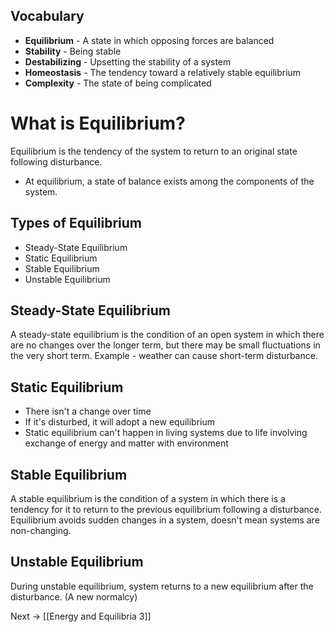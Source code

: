 ## Vocabulary
- **Equilibrium** - A state in which opposing forces are balanced
- **Stability** - Being stable
- **Destabilizing** - Upsetting the stability of a system
- **Homeostasis** - The tendency toward a relatively stable equilibrium
- **Complexity** - The state of being complicated

# What is Equilibrium?
Equilibrium is the tendency of the system to return to an original state following disturbance.
- At equilibrium, a state of balance exists among the components of the system.
## Types of Equilibrium
- Steady-State Equilibrium
- Static Equilibrium
- Stable Equilibrium
- Unstable Equilibrium
## Steady-State Equilibrium
A steady-state equilibrium is the condition of an open system in which there are no changes over the longer term, but there may be small fluctuations in the very short term.
Example - weather can cause short-term disturbance.
## Static Equilibrium
- There isn't a change over time
- If it's disturbed, it will adopt a new equilibrium
- Static equilibrium can't happen in living systems due to life involving exchange of energy and matter with environment
## Stable Equilibrium
A stable equilibrium is the condition of a system in which there is a tendency for it to return to the previous equilibrium following a disturbance.
Equilibrium avoids sudden changes in a system, doesn't mean systems are non-changing.
## Unstable Equilibrium
During unstable equilibrium, system returns to a new equilibrium after the disturbance. (A new normalcy)

Next -> [[Energy and Equilibria 3]]